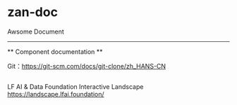 # zan-doc
Awsome Document

---

** Component documentation **

Git：https://git-scm.com/docs/git-clone/zh_HANS-CN


## 

LF AI & Data Foundation Interactive Landscape
https://landscape.lfai.foundation/


